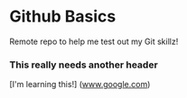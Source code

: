 Github Basics
=============

Remote repo to help me test out my Git skillz!

### This really needs another header

[I'm learning this!] (www.google.com)

